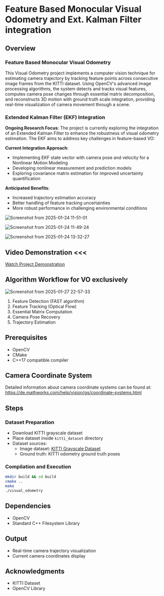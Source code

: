 # Feature Based Monocular Visual Odometry and Ext. Kalman Filter integration

## Overview

### Feature Based Monocular Visual Odometry

This Visual Odometry project implements a computer vision technique for estimating camera trajectory by tracking feature points across consecutive image frames from the KITTI dataset. Using OpenCV's advanced image processing algorithms, the system detects and tracks visual features, computes camera pose changes through essential matrix decomposition, and reconstructs 3D motion with ground truth scale integration, providing real-time visualization of camera movement through a scene.

### Extended Kalman Filter (EKF) Integration

**Ongoing Research Focus**: The project is currently exploring the integration of an Extended Kalman Filter to enhance the robustness of visual odometry estimation. The EKF aims to address key challenges in feature-based VO:

**Current Integration Approach**:
- Implementing EKF state vector with camera pose and velocity for a Nonlinear Motion Modeling
- Developing nonlinear measurement and prediction models
- Exploring covariance matrix estimation for improved uncertainty quantification

**Anticipated Benefits**:
- Increased trajectory estimation accuracy
- Better handling of feature tracking uncertainties
- More robust performance in challenging environmental conditions

![Screenshot from 2025-01-24 11-51-01](https://github.com/user-attachments/assets/43821acc-a6ff-48c7-abba-1674fd124742)

![Screenshot from 2025-01-24 11-49-24](https://github.com/user-attachments/assets/8000836d-f17a-4002-8a6e-0878fb28952d)

![Screenshot from 2025-01-24 13-32-27](https://github.com/user-attachments/assets/2a44d6b0-7eba-47ef-892e-2406f0bb12dd)


## Video Demonstration <<<
[Watch Project Demonstration](https://drive.google.com/file/d/17V9M7m_ldSC8W2JBr6J97VvN86amLDRw/view?usp=sharing)

## Algorithm Workflow for VO exclusively

![Screenshot from 2025-01-27 22-57-33](https://github.com/user-attachments/assets/6e596650-4ed6-46b6-b343-23ce07fadb0f)



1. Feature Detection (FAST algorithm)
2. Feature Tracking (Optical Flow)
3. Essential Matrix Computation
4. Camera Pose Recovery
5. Trajectory Estimation

## Prerequisites
- OpenCV
- CMake
- C++17 compatible compiler

## Camera Coordinate System
Detailed information about camera coordinate systems can be found at:
https://de.mathworks.com/help/vision/gs/coordinate-systems.html

## Steps

### Dataset Preparation
- Download KITTI grayscale dataset
- Place dataset inside `kitti_dataset` directory
- Dataset sources:
  - Image dataset: [KITTI Grayscale Dataset](https://www.cvlibs.net/datasets/kitti/eval_odometry.php)
  - Ground truth: KITTI odometry ground truth poses

### Compilation and Execution
```bash
mkdir build && cd build
cmake ..
make
./visual_odometry
```

## Dependencies
- OpenCV
- Standard C++ Filesystem Library

## Output
- Real-time camera trajectory visualization
- Current camera coordinates display

## Acknowledgments
- KITTI Dataset
- OpenCV Library
